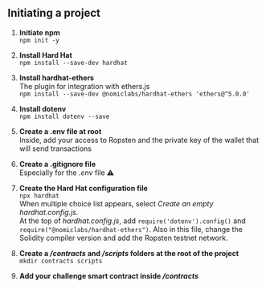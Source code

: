 ## Initiating a project

1. **Initiate npm**  
`npm init -y`

2. **Install Hard Hat**  
`npm install --save-dev hardhat`

3. **Install hardhat-ethers**  
The plugin for integration with ethers.js  
`npm install --save-dev @nomiclabs/hardhat-ethers 'ethers@^5.0.0'`

4. **Install dotenv**  
`npm install dotenv --save`

5. **Create a .env file at root**  
Inside, add your access to Ropsten and the private key of the wallet that will send transactions

6. **Create a .gitignore file**  
Especially for the *.env* file ⚠️

7. **Create the Hard Hat configuration file**  
`npx hardhat`  
When multiple choice list appears, select *Create an empty hardhat.config.js*.  
At the top of *hardhat.config.js*, add `require('dotenv').config()` and `require("@nomiclabs/hardhat-ethers")`. Also in this file, change the Solidity compiler version and add the Ropsten testnet network.  

9. **Create a */contracts* and */scripts* folders at the root of the project**  
`mkdir contracts scripts`

10. **Add your challenge smart contract inside */contracts***
